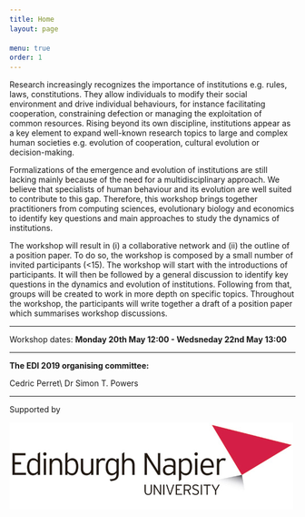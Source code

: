 ```yaml
---
title: Home
layout: page

menu: true
order: 1
---
```


Research increasingly recognizes the importance of institutions e.g. rules, laws, constitutions. They allow individuals to modify their social environment and drive individual behaviours, for instance facilitating cooperation, constraining defection or managing the exploitation of common resources. Rising beyond its own discipline, institutions appear as a key element to expand well-known research topics to large and complex human societies e.g. evolution of cooperation, cultural evolution or decision-making.

Formalizations of the emergence and evolution of institutions are still lacking mainly because of the need for a multidisciplinary approach. We believe that specialists of human behaviour and its evolution are well suited to contribute to this gap. Therefore, this workshop brings together practitioners from computing sciences, evolutionary biology and economics to identify key questions and main approaches to study the dynamics of institutions.

The workshop will result in (i) a collaborative network and (ii) the outline of a position paper.  To do so, the workshop is composed by a small number of invited participants (<15). The workshop will start with the introductions of participants. It will then be followed by a general discussion to identify key questions in the dynamics and evolution of institutions. Following from that, groups will be created to work in more depth on specific topics. Throughout the workshop, the participants will write together a draft of a position paper which summarises workshop discussions.

___
Workshop dates:  **Monday 20th May 12:00 - Wedsneday 22nd May 13:00**

___
**The EDI 2019 organising committee:**

Cedric Perret\\
Dr Simon T. Powers

___
Supported by 

![Edinburgh Napier University](/assets/img/napierLogo.jpg)
